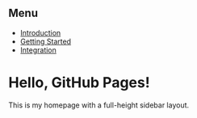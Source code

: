 <link rel="stylesheet" href="assets/css/style.css" />

<div class="container">
  <div class="sidebar">
    <h2>Menu</h2>
    <ul>
      <li><a href="introduction.html">Introduction</a></li>
      <li><a href="gettingstarted.html">Getting Started</a></li>
      <li><a href="integration.html">Integration</a></li>
    </ul>
  </div>

  <div class="content">
    <h1>Hello, GitHub Pages!</h1>
    <p>This is my homepage with a full-height sidebar layout.</p>
  </div>
</div>
